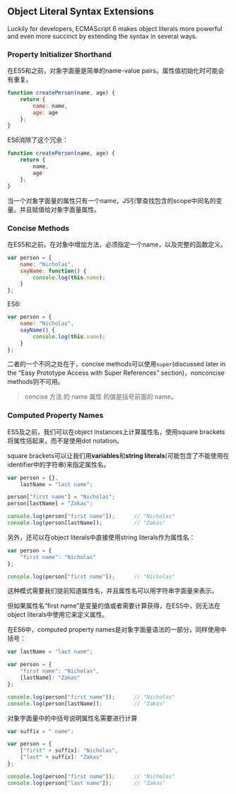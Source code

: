 ## Object Literal Syntax Extensions

Luckily for developers, ECMAScript 6 makes object literals more powerful and even more succinct by extending the syntax in several ways.

### Property Initializer Shorthand

在ES5和之前，对象字面量是简单的name-value pairs。属性值初始化时可能会有重复。

```js
function createPerson(name, age) {
    return {
        name: name,
        age: age
    };
}
```

ES6消除了这个冗余：

```js
function createPerson(name, age) {
    return {
        name,
        age
    };
}
```

当一个对象字面量的属性只有一个name，JS引擎查找包含的scope中同名的变量。并且赋值给对象字面量属性。

### Concise Methods

在ES5和之前，在对象中增加方法，必须指定一个name，以及完整的函数定义。

```js
var person = {
    name: "Nicholas",
    sayName: function() {
        console.log(this.name);
    }
};
```

ES6:

```js
var person = {
    name: "Nicholas",
    sayName() {
        console.log(this.name);
    }
};
```

二者的一个不同之处在于，concise methods可以使用`super`\(discussed later in the “Easy Prototype Access with Super References” section\)，nonconcise methods则不可用。

> concise 方法 的 name 属性 的值是括号前面的 name。

### Computed Property Names

ES5及之前，我们可以在object instances上计算属性名，使用square brackets将属性括起来，而不是使用dot notation。

square brackets可以让我们用**variables**和**string literals**\(可能包含了不能使用在identifier中的字符串\)来指定属性名。

```js
var person = {},
    lastName = "last name";

person["first name"] = "Nicholas";
person[lastName] = "Zakas";

console.log(person["first name"]);      // "Nicholas"
console.log(person[lastName]);          // "Zakas"
```

另外，还可以在object literals中直接使用string literals作为属性名：

```js
var person = {
    "first name": "Nicholas"
};

console.log(person["first name"]);      // "Nicholas"
```

这种模式需要我们提前知道属性名，并且属性名可以用字符串字面量来表示。

但如果属性名“first name”是变量的值或者需要计算获得，在ES5中，则无法在object literals中使用它来定义属性。

在ES6中，computed property names是对象字面量语法的一部分，同样使用中括号：

```js
var lastName = "last name";

var person = {
    "first name": "Nicholas",
    [lastName]: "Zakas"
};

console.log(person["first name"]);      // "Nicholas"
console.log(person[lastName]);          // "Zakas"
```

对象字面量中的中括号说明属性名需要进行计算

```js
var suffix = " name";

var person = {
    ["first" + suffix]: "Nicholas",
    ["last" + suffix]: "Zakas"
};

console.log(person["first name"]);      // "Nicholas"
console.log(person["last name"]);       // "Zakas"
```



